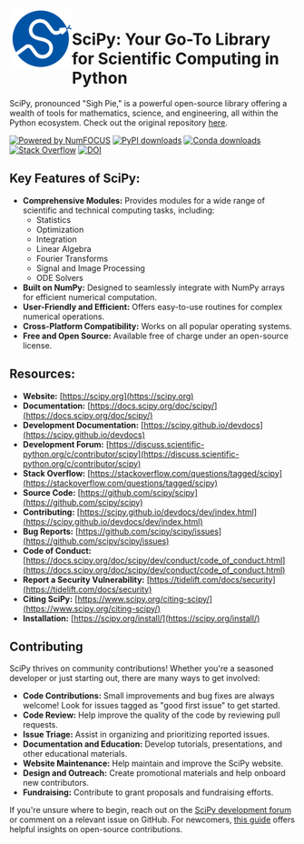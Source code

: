<!-- SciPy Logo -->
<img src="https://raw.githubusercontent.com/scipy/scipy/main/doc/source/_static/logo.svg" alt="SciPy Logo" width="110" height="110" align="left">

# SciPy: Your Go-To Library for Scientific Computing in Python

SciPy, pronounced "Sigh Pie," is a powerful open-source library offering a wealth of tools for mathematics, science, and engineering, all within the Python ecosystem. Check out the original repository [here](https://github.com/scipy/scipy).

<!-- Badges -->
[![Powered by NumFOCUS](https://img.shields.io/badge/powered%20by-NumFOCUS-orange.svg?style=flat&colorA=E1523D&colorB=007D8A)](https://numfocus.org)
[![PyPI downloads](https://img.shields.io/pypi/dm/scipy.svg?label=Pypi%20downloads)](https://pypi.org/project/scipy/)
[![Conda downloads](https://img.shields.io/conda/dn/conda-forge/scipy.svg?label=Conda%20downloads)](https://anaconda.org/conda-forge/scipy)
[![Stack Overflow](https://img.shields.io/badge/stackoverflow-Ask%20questions-blue.svg)](https://stackoverflow.com/questions/tagged/scipy)
[![DOI](https://img.shields.io/badge/DOI-10.1038%2Fs41592--019--0686--2-blue.svg)](https://www.nature.com/articles/s41592-019-0686-2)

## Key Features of SciPy:

*   **Comprehensive Modules:** Provides modules for a wide range of scientific and technical computing tasks, including:
    *   Statistics
    *   Optimization
    *   Integration
    *   Linear Algebra
    *   Fourier Transforms
    *   Signal and Image Processing
    *   ODE Solvers
*   **Built on NumPy:** Designed to seamlessly integrate with NumPy arrays for efficient numerical computation.
*   **User-Friendly and Efficient:** Offers easy-to-use routines for complex numerical operations.
*   **Cross-Platform Compatibility:** Works on all popular operating systems.
*   **Free and Open Source:**  Available free of charge under an open-source license.

## Resources:

*   **Website:** [https://scipy.org](https://scipy.org)
*   **Documentation:** [https://docs.scipy.org/doc/scipy/](https://docs.scipy.org/doc/scipy/)
*   **Development Documentation:** [https://scipy.github.io/devdocs](https://scipy.github.io/devdocs)
*   **Development Forum:** [https://discuss.scientific-python.org/c/contributor/scipy](https://discuss.scientific-python.org/c/contributor/scipy)
*   **Stack Overflow:** [https://stackoverflow.com/questions/tagged/scipy](https://stackoverflow.com/questions/tagged/scipy)
*   **Source Code:** [https://github.com/scipy/scipy](https://github.com/scipy/scipy)
*   **Contributing:** [https://scipy.github.io/devdocs/dev/index.html](https://scipy.github.io/devdocs/dev/index.html)
*   **Bug Reports:** [https://github.com/scipy/scipy/issues](https://github.com/scipy/scipy/issues)
*   **Code of Conduct:** [https://docs.scipy.org/doc/scipy/dev/conduct/code_of_conduct.html](https://docs.scipy.org/doc/scipy/dev/conduct/code_of_conduct.html)
*   **Report a Security Vulnerability:** [https://tidelift.com/docs/security](https://tidelift.com/docs/security)
*   **Citing SciPy:** [https://www.scipy.org/citing-scipy/](https://www.scipy.org/citing-scipy/)
*   **Installation:** [https://scipy.org/install/](https://scipy.org/install/)

## Contributing

SciPy thrives on community contributions!  Whether you're a seasoned developer or just starting out, there are many ways to get involved:

*   **Code Contributions:**  Small improvements and bug fixes are always welcome!  Look for issues tagged as "good first issue" to get started.
*   **Code Review:** Help improve the quality of the code by reviewing pull requests.
*   **Issue Triage:**  Assist in organizing and prioritizing reported issues.
*   **Documentation and Education:**  Develop tutorials, presentations, and other educational materials.
*   **Website Maintenance:** Help maintain and improve the SciPy website.
*   **Design and Outreach:** Create promotional materials and help onboard new contributors.
*   **Fundraising:**  Contribute to grant proposals and fundraising efforts.

If you're unsure where to begin, reach out on the [SciPy development forum](https://discuss.scientific-python.org/c/contributor/scipy) or comment on a relevant issue on GitHub.  For newcomers, [this guide](https://opensource.guide/how-to-contribute/) offers helpful insights on open-source contributions.